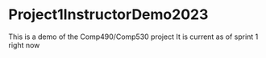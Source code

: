 # Project1InstructorDemo2023
This is a demo of the Comp490/Comp530 project It is current as of sprint 1 right now
